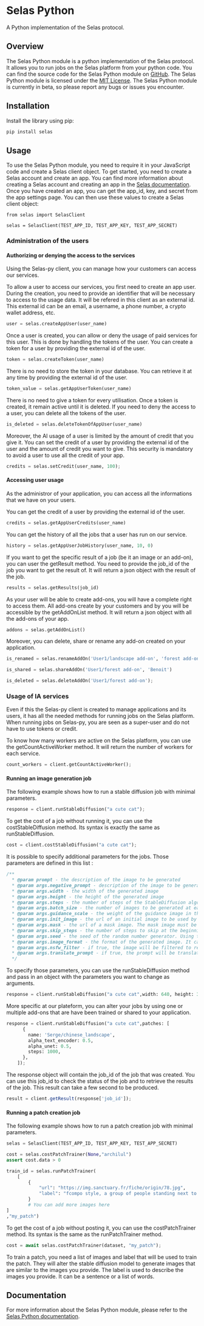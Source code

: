 # Selas Python

A Python implementation of the Selas protocol.

## Overview

The Selas Python module is a python implementation of the Selas protocol. It allows you to run jobs on the Selas platform from your python code. You can find the source code for the Selas Python module on [GitHub](https://github.com/SelasAI/selas-py). The Selas Python module is licensed under the [MIT License](https://opensource.org/licenses/MIT). The Selas Python module is currently in beta, so please report any bugs or issues you encounter.

## Installation

Install the library using pip:

```bash
pip install selas
```

## Usage

To use the Selas Python module, you need to require it in your JavaScript code and create a Selas client object. To get started, you need to create a Selas account and create an app. You can find more information about creating a Selas account and creating an app in the [Selas documentation](https://selas.ai/docs/). Once you have created an app, you can get the app_id, key, and secret from the app settings page. You can then use these values to create a Selas client object:


```py3
from selas import SelasClient

selas = SelasClient(TEST_APP_ID, TEST_APP_KEY, TEST_APP_SECRET)
```

### Administration of the users

#### Authorizing or denying the access to the services

Using the Selas-py client, you can manage how your customers can access our services. 

To allow a user to access our services, you first need to create an app user. During the creation, you need to provide an identifier that will be necessary to access to the usage data. It will be refered in this client as an external id. This external id can be an email, a username, a phone number, a crypto wallet address, etc. 

```py
user = selas.createAppUser(user_name)
```

Once a user is created, you can allow or deny the usage of paid services for this user. This is done by handling the tokens of the user. You can create a token for a user by providing the external id of the user.


```py
token = selas.createToken(user_name)
```

There is no need to store the token in your database. You can retrieve it at any time by providing the external id of the user.

```py
token_value = selas.getAppUserToken(user_name)
```

There is no need to give a token for every utilisation. Once a token is created, it remain active until it is deleted. If you need to deny the access to a user, you can delete all the tokens of the user.

```py
is_deleted = selas.deleteTokenOfAppUser(user_name)
```

Moreover, the AI usage of a user is limited by the amount of credit that you give it. You can set the credit of a user by providing the external id of the user and the amount of credit you want to give. This security is mandatory to avoid a user to use all the credit of your app.

```py
credits = selas.setCredit(user_name, 100);
```

#### Accessing user usage

As the administror of your application, you can access all the informations that we have on your users.

You can get the credit of a user by providing the external id of the user.
```py
credits = selas.getAppUserCredits(user_name)
```

You can get the history of all the jobs that a user has run on our service.
```py
history = selas.getAppUserJobHistory(user_name, 10, 0)
```

If you want to get the specific result of a job (be it an image or an add-on), you can user the getResult method. You need to provide the job_id of the job you want to get the result of. It will return a json object with the result of the job.
```py
results = selas.getResults(job_id)
```

As your user will be able to create add-ons, you will have a complete right to access them. All add-ons create by your customers and by you will be accessible by the getAddOnList method. It will return a json object with all the add-ons of your app.
```py
addons = selas.getAddOnList()
```

Moreover, you can delete, share or rename any add-on created on your application.
```py
is_renamed = selas.renameAddOn('User1/landscape add-on', 'forest add-on')

is_shared = selas.shareAddOn('User1/forest add-on', 'Benoit')

is_deleted = selas.deleteAddOn('User1/forest add-on');
```


### Usage of IA services

Even if this the Selas-py client is created to manage applications and its users, it has all the needed methods for running jobs on the Selas platform. When running jobs on Selas-py, you are seen as a super-user and do not have to use tokens or credit.

To know how many workers are active on the Selas platform, you can use the getCountActiveWorker method. It will return the number of workers for each service.
```py
count_workers = client.getCountActiveWorker();
```

#### Running an image generation job

The following example shows how to run a stable diffusion job with minimal parameters.

```py
response = client.runStableDiffusion("a cute cat");
```

To get the cost of a job without running it, you can use the costStableDiffusion method. Its syntax is exactly the same as runStableDiffusion.

```py
cost = client.costStableDiffusion("a cute cat");
```

It is possible to specify additional parameters for the jobs. Those parameters are defined in this list :
```js
/**
  * @param prompt - the description of the image to be generated
  * @param args.negative_prompt - description of the image to be generated, but with negative words like "ugly", "blurry" or "low quality"
  * @param args.width - the width of the generated image
  * @param args.height - the height of the generated image
  * @param args.steps - the number of steps of the StableDiffusion algorithm. The higher the number, the more detailed the image will be. Generally, 30 steps is enough, but you can try more if you want.
  * @param args.batch_size - the number of images to be generated at each step.
  * @param args.guidance_scale - the weight of the guidance image in the loss function. Typical values are between 5. and 15. The higher the number, the more the image will look like the prompt. If you go too high, the image will look like the prompt but will be low quality.
  * @param args.init_image - the url of an initial image to be used by the algorithm. If not provided, random noise will be used. You can start from an existing image and make StableDiffusion refine it. You can specify the skip_steps to choose how much of the image will be refined (0 is like a random initialization, 1. is like a copy of the image).
  * @param args.mask - the url of a mask image. The mask image must be a black and white image where white pixels are the pixels that will be modified by the algorithm. Black pixels will be kept as they are. If not provided, the whole image will be modified.
  * @param args.skip_steps - the number of steps to skip at the beginning of the algorithm. If you provide an init_image, you can choose how much of the image will be refined. 0 is like a random initialization, 1. is like a copy of the image.
  * @param args.seed - the seed of the random number generator. Using twice the same we generate the same image. It can be useful to see the effect of parameters on the image generated. If not provided, a random seed will be used.
  * @param args.image_format - the format of the generated image. It can be "png" or "jpeg".
  * @param args.nsfw_filter - if true, the image will be filtered to remove NSFW content. It can be useful if you want to generate images for a public website.
  * @param args.translate_prompt - if true, the prompt will be translated to English before being used by the algorithm. It can be useful if you want to generate images in a language that is not English.
  */
```

To specify those parameters, you can use the runStableDiffusion method and pass in an object with the parameters you want to change as arguments.

```py
response = client.runStableDiffusion("a cute cat",width: 640, height: 384, image_format: "jpeg");
```

More specific at our plateform, you can alter your jobs by using one or multiple add-ons that are have been trained or shared to your application.
```py
response = client.runStableDiffusion("a cute cat",patches: [
      {
        name: 'Serge/chinese_landscape',
        alpha_text_encoder: 0.5,
        alpha_unet: 0.5,
        steps: 1000,
      },
    ]);
```

The response object will contain the job_id of the job that was created. You can use this job_id to check the status of the job and to retrieve the results of the job. This result can take a few second to be produced.

```js
result = client.getResult(response['job_id']);
```

#### Running a patch creation job

The following example shows how to run a patch creation job with minimal parameters.

```py
selas = SelasClient(TEST_APP_ID, TEST_APP_KEY, TEST_APP_SECRET)

cost = selas.costPatchTrainer(None,"archilul")
assert cost.data > 0

train_id = selas.runPatchTrainer(
    [
        {
            "url": "https://img.sanctuary.fr/fiche/origin/78.jpg",
            "label": "fcompo style, a group of people standing next to each other, by Otomo Katsuhiro, french comic style, zenescope, complex emotion, cover corp"
        }
        # You can add more images here
]
,"my_patch")
```

To get the cost of a job without posting it, you can use the costPatchTrainer method. Its syntax is the same as the runPatchTrainer method.

```py
cost = await selas.costPatchTrainer(dataset, "my_patch");
```

To train a patch, you need a list of images and label that will be used to train the patch. They will alter the stable diffusion model to generate images that are similar to the images you provide. The label is used to describe the images you provide. It can be a sentence or a list of words.

## Documentation

For more information about the Selas Python module, please refer to the [Selas Python documentation](https://selas.ai/docs/selas-py).

